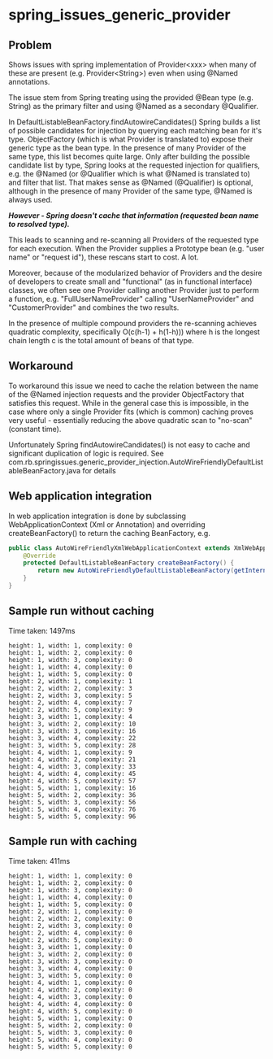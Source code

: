# spring_issues_generic_provider

## Problem
Shows issues with spring implementation of Provider&lt;xxx&gt; when many of these are present 
(e.g. Provider&lt;String&gt;) even when using @Named annotations. 

The issue stem from Spring treating using the provided @Bean type (e.g. String) as the primary filter 
and using @Named as a secondary @Qualifier.

In DefaultListableBeanFactory.findAutowireCandidates() Spring builds a list of possible candidates for 
injection by querying each matching bean for it's type. ObjectFactory (which is what Provider is translated to)
expose their generic type as the bean type. In the presence of many Provider of the same type, this list becomes 
quite large. Only after building the possible candidate list by type, Spring looks at the requested injection for 
qualifiers, e.g. the @Named (or @Qualifier which is what @Named is translated to) and filter that list.
That makes sense as @Named (@Qualifier) is optional, although in the presence of many Provider of the same type,
@Named is always used.

***However - Spring doesn't cache that information (requested bean name to resolved type).***
 
This leads to scanning and re-scanning all Providers of the requested type for each execution.
When the Provider supplies a Prototype bean (e.g. "user name" or "request id"), these rescans start to cost. A lot.

Moreover, because of the modularized behavior of Providers and the desire of developers to create small 
and "functional" (as in functional interface) classes, we often see one Provider calling another Provider just to perform
a function, e.g. "FullUserNameProvider" calling "UserNameProvider" and "CustomerProvider" and combines the two results.

In the presence of multiple compound providers the re-scanning achieves quadratic complexity, 
specifically O(c(h-1) + h(1-h))) where h is the longest chain length c is the total amount of beans of that type.

## Workaround
To workaround this issue we need to cache the relation between the name of the @Named injection requests and 
the provider ObjectFactory that satisfies this request.
While in the general case this is impossible, in the case where only a single Provider fits (which is common)
caching proves very useful - essentially reducing the above quadratic scan to "no-scan" (constant time).

Unfortunately Spring findAutowireCandidates() is not easy to cache and significant duplication of logic is required.
See com.rb.springissues.generic_provider_injection.AutoWireFriendlyDefaultListableBeanFactory.java for details


## Web application integration
In web application integration is done by subclassing WebApplicationContext (Xml or Annotation) and overriding
createBeanFactory() to return the caching BeanFactory, e.g.
```java
public class AutoWireFriendlyXmlWebApplicationContext extends XmlWebApplicationContext {
    @Override
    protected DefaultListableBeanFactory createBeanFactory() {
        return new AutoWireFriendlyDefaultListableBeanFactory(getInternalParentBeanFactory());
    }
}
``` 
   
## Sample run without caching
Time taken: 1497ms
```
height: 1, width: 1, complexity: 0
height: 1, width: 2, complexity: 0
height: 1, width: 3, complexity: 0
height: 1, width: 4, complexity: 0
height: 1, width: 5, complexity: 0
height: 2, width: 1, complexity: 1
height: 2, width: 2, complexity: 3
height: 2, width: 3, complexity: 5
height: 2, width: 4, complexity: 7
height: 2, width: 5, complexity: 9
height: 3, width: 1, complexity: 4
height: 3, width: 2, complexity: 10
height: 3, width: 3, complexity: 16
height: 3, width: 4, complexity: 22
height: 3, width: 5, complexity: 28
height: 4, width: 1, complexity: 9
height: 4, width: 2, complexity: 21
height: 4, width: 3, complexity: 33
height: 4, width: 4, complexity: 45
height: 4, width: 5, complexity: 57
height: 5, width: 1, complexity: 16
height: 5, width: 2, complexity: 36
height: 5, width: 3, complexity: 56
height: 5, width: 4, complexity: 76
height: 5, width: 5, complexity: 96
```

## Sample run with caching
Time taken: 411ms
```
height: 1, width: 1, complexity: 0
height: 1, width: 2, complexity: 0
height: 1, width: 3, complexity: 0
height: 1, width: 4, complexity: 0
height: 1, width: 5, complexity: 0
height: 2, width: 1, complexity: 0
height: 2, width: 2, complexity: 0
height: 2, width: 3, complexity: 0
height: 2, width: 4, complexity: 0
height: 2, width: 5, complexity: 0
height: 3, width: 1, complexity: 0
height: 3, width: 2, complexity: 0
height: 3, width: 3, complexity: 0
height: 3, width: 4, complexity: 0
height: 3, width: 5, complexity: 0
height: 4, width: 1, complexity: 0
height: 4, width: 2, complexity: 0
height: 4, width: 3, complexity: 0
height: 4, width: 4, complexity: 0
height: 4, width: 5, complexity: 0
height: 5, width: 1, complexity: 0
height: 5, width: 2, complexity: 0
height: 5, width: 3, complexity: 0
height: 5, width: 4, complexity: 0
height: 5, width: 5, complexity: 0
```

